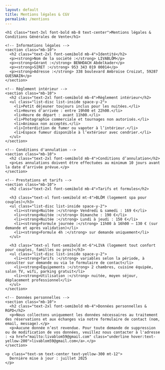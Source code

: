 ```yaml
---
layout: default
title: Mentions légales & CGV
permalink: /mentions
---
```


<div class="bg-black text-yellow-400 min-h-screen py-12 px-6 w-full">
  <div class="max-w-4xl mx-auto">

    <h1 class="text-3xl font-bold mb-8 text-center">Mentions légales & Conditions Générales de Vente</h1>

    <!-- Informations légales -->
    <section class="mb-10">
      <h2 class="text-2xl font-semibold mb-4">Identité</h2>
      <p><strong>Nom de la société :</strong> LIVABLŌM</p>
      <p><strong>Gérant :</strong> BENHDACH Abdelkader</p>
      <p><strong>SIRET :</strong> 953 343 019 00014</p>
      <p><strong>Adresse :</strong> 338 boulevard Ambroise Croizat, 59287 GUESNAIN</p>
    </section>

    <!-- Règlement intérieur -->
    <section class="mb-10">
      <h2 class="text-2xl font-semibold mb-4">Règlement intérieur</h2>
      <ul class="list-disc list-inside space-y-2">
        <li>Petit déjeuner toujours inclus pour les nuitées.</li>
        <li>Heures d'arrivée : entre 19h00 et 22h00.</li>
        <li>Heure de départ : avant 11h00.</li>
        <li>Photographie commerciale et tournages non autorisés.</li>
        <li>Animaux non acceptés.</li>
        <li>Interdiction de fumer ou vapoter à l’intérieur.</li>
        <li>Espace fumeur disponible à l’extérieur avec cendrier.</li>
      </ul>
    </section>

    <!-- Conditions d'annulation -->
    <section class="mb-10">
      <h2 class="text-2xl font-semibold mb-4">Conditions d’annulation</h2>
      <p>Les annulations doivent être effectuées au minimum 10 jours avant la date d’arrivée prévue.</p>
    </section>

    <!-- Prestations et tarifs -->
    <section class="mb-10">
      <h2 class="text-2xl font-semibold mb-4">Tarifs et formules</h2>

      <h3 class="text-xl font-semibold mt-4">BLŌM (logement spa pour couples)</h3>
      <ul class="list-disc list-inside space-y-2">
        <li><strong>Nuitée :</strong> Vendredi & samedi : 169 €</li>
        <li><strong>Nuitée :</strong> Dimanche : 190 €</li>
        <li><strong>Nuitée :</strong> Lundi à jeudi : 150 €</li>
        <li><strong>Formule journée :</strong> 11h00 à 16h00 – 130 € (sur demande et après validation)</li>
        <li><strong>Formule 4h :</strong> sur demande uniquement</li>
      </ul>

      <h3 class="text-xl font-semibold mt-6">LIVA (logement tout confort pour couples, familles ou pros)</h3>
      <ul class="list-disc list-inside space-y-2">
        <li><strong>Tarifs :</strong> variables selon la période, à consulter sur demande ou via le formulaire de contact</li>
        <li><strong>Équipements :</strong> 2 chambres, cuisine équipée, salon TV, wifi, parking gratuit</li>
        <li><strong>Utilisation :</strong> nuitée, moyen séjour, déplacement professionnel</li>
      </ul>
    </section>

    <!-- Données personnelles -->
    <section class="mb-10">
      <h2 class="text-2xl font-semibold mb-4">Données personnelles & RGPD</h2>
      <p>Nous collectons uniquement les données nécessaires au traitement des réservations et aux échanges via notre formulaire de contact (nom, email, message).</p>
      <p>Aucune donnée n’est revendue. Pour toute demande de suppression ou de modification de vos données, veuillez nous contacter à l'adresse : <a href="mailto:livablom59@gmail.com" class="underline hover:text-yellow-200">livablom59@gmail.com</a>.</p>
    </section>

    <p class="text-sm text-center text-yellow-300 mt-12">
      Dernière mise à jour : juillet 2025
    </p>

  </div>
</div>
